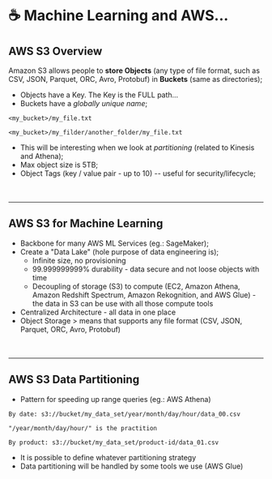 # ☕ Machine Learning and AWS...

## AWS S3 Overview
Amazon S3 allows people to **store Objects** (any type of file format, such as CSV, JSON, Parquet, ORC, Avro, Protobuf) in **Buckets** (same as directories);
- Objects have a Key. The Key is the FULL path...
- Buckets have a _globally unique name_;
```
<my_bucket>/my_file.txt
```
```
<my_bucket>/my_filder/another_folder/my_file.txt
```
- This will be interesting when we look at _partitioning_ (related to Kinesis and Athena);
- Max object size is 5TB;
- Object Tags (key / value pair - up to 10) -- useful for security/lifecycle;
<br><br><br>
---
## AWS S3 for Machine Learning
- Backbone for many AWS ML Services (eg.: SageMaker);
- Create a "Data Lake" (hole purpose of data engineering is);
    - Infinite size, no provisioning
    - 99.999999999% durability - data secure and not loose objects with time
    - Decoupling of storage (S3) to compute (EC2, Amazon Athena, Amazon Redshift Spectrum, Amazon Rekognition, and AWS Glue) - the data in S3 can be use with all those compute tools
- Centralized Architecture - all data in one place
- Object Storage > means that supports any file format (CSV, JSON, Parquet, ORC, Avro, Protobuf)
<br><br><br>
---
## AWS S3 Data Partitioning
- Pattern for speeding up range queries (eg.: AWS Athena)
```
By date: s3://bucket/my_data_set/year/month/day/hour/data_00.csv

"/year/month/day/hour/" is the practition
```
```
By product: s3://bucket/my_data_set/product-id/data_01.csv
```
- It is possible to define whatever partitioning strategy
- Data partitioning will be handled by some tools we use (AWS Glue)